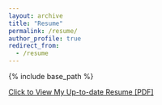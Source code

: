 ```yaml
---
layout: archive
title: "Resume"
permalink: /resume/
author_profile: true
redirect_from:
  - /resume
---
```


{% include base_path %}

[Click to View My Up-to-date Resume [PDF]](https://mansiagarwal11.github.io/files/Mansi_Agarwal_Resume.pdf)

<!-- <embed src="http://lantaoyu.com/files/lantaoyu_cv.pdf" width="650" height="1800" type='application/pdf'> -->
